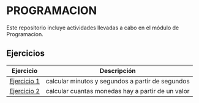 # **PROGRAMACION**

Este repositorio incluye actividades llevadas a cabo en el módulo de Programacion.

## Ejercicios

| Ejercicio | Descripción |
|-----------|-------------|
| [Ejercicio 1](segundos.java) | calcular minutos y segundos a partir de segundos |
| [Ejercicio 2](Monedas.java) | calcular cuantas monedas hay a partir de un valor |
